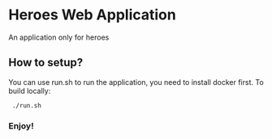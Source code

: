 # Heroes Web Application

An application only for heroes

## How to setup?

You can use run.sh to run the application, you need to install docker first.
To build locally:

     ./run.sh
     
    
 ### Enjoy!